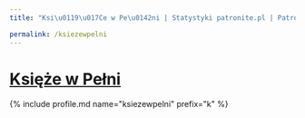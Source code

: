 ```yaml
---
title: "Ksi\u0119\u017Ce w Pe\u0142ni | Statystyki patronite.pl | Patromierz"

permalink: /ksiezewpelni
---
```


# [Księże w Pełni](https://patronite.pl/ksiezewpelni)

{% include profile.md name="ksiezewpelni" prefix="k" %}

